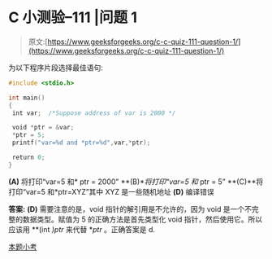 # C 小测验–111 |问题 1

> 原文:[https://www.geeksforgeeks.org/c-c-quiz-111-question-1/](https://www.geeksforgeeks.org/c-c-quiz-111-question-1/)

为以下程序片段选择最佳语句:

```cpp
#include <stdio.h>

int main()
{
 int var;  /*Suppose address of var is 2000 */

 void *ptr = &var;
 *ptr = 5;
 printf("var=%d and *ptr=%d",var,*ptr);

 return 0;
}
```

**(A)** 将打印“var=5 和* ptr = 2000”
**(B)**将打印“var=5 和* ptr = 5”
**(C)**将打印“var=5 和*ptr=XYZ”其中 XYZ 是一些随机地址
**(D)** 编译错误

**答案:** **(D)** 需要注意的是，void 指针的解引用是不允许的，因为 void 是一个不完整的数据类型。赋值为 5 的正确方法是首先类型化 void 指针，然后使用它。所以应该用 **(int *)ptr* 来代替 **ptr* 。正确答案是 d.

[本题小考](https://www.geeksforgeeks.org/c-quiz-111-gq/)